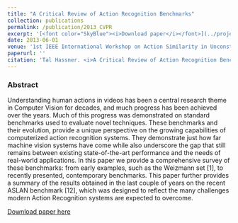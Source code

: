 ```yaml
---
title: "A Critical Review of Action Recognition Benchmarks"
collection: publications
permalink: /publication/2013_CVPR
excerpt: '[<font color="SkyBlue"><i>Download paper</i></font>](../projects/ACTS13/Hassner_ACTS13.pdf)'
date: 2013-06-01
venue: '1st IEEE International Workshop on Action Similarity in Unconstrained Videos (ACTS) at the IEEE Conf. on Computer Vision and Pattern Recognition (CVPR), Portland, Oregon'
paperurl: ''
citation: 'Tal Hassner. <i>A Critical Review of Action Recognition Benchmarks.</i> 1st IEEE International Workshop on Action Similarity in Unconstrained Videos (ACTS) at the IEEE Conf. on Computer Vision and Pattern Recognition (CVPR), Portland, Oregon, 2013'
---
```


### Abstract
Understanding human actions in videos has been a central research theme in Computer Vision for decades, and much progress has been achieved over the years. Much of this progress was demonstrated on standard benchmarks used to evaluate novel techniques. These benchmarks and their evolution, provide a unique perspective on the growing capabilities of computerized action recognition systems. They demonstrate just how far machine vision systems have come while also underscore the gap that still remains between existing state-of-the-art performance and the needs of real-world applications. In this paper we provide a comprehensive survey of these benchmarks: from early examples, such as the Weizmann set [1], to recently presented, contemporary benchmarks. This paper further provides a summary of the results obtained in the last couple of years on the recent ASLAN benchmark [12], which was designed to reflect the many challenges modern Action Recognition systems are expected to overcome.


[Download paper here](../projects/ACTS13/Hassner_ACTS13.pdf)
